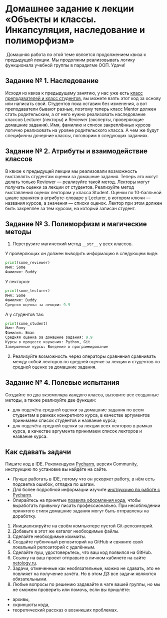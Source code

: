 # Домашнее задание к лекции «Объекты и классы. Инкапсуляция, наследование и полиморфизм»
​
Домашняя работа по этой теме является продолжением квиза к предыдущей лекции. Мы продолжим реализовывать логику функционала учебной группы в парадигме ООП.
Удачи!

## Задание № 1. Наследование
Исходя из квиза к предыдущему занятию, у нас уже есть [класс преподавателей и класс студентов](https://github.com/netology-code/py-homeworks-basic/blob/new_oop/6.classes/students_and_mentor.py), вы можете взять этот код за основу или написать свой. Студентов пока оставим без изменения, а вот преподаватели бывают разные, поэтому теперь класс Mentor должен стать родительским, а от него нужно реализовать наследование классов Lecturer (лекторы) и Reviewer (эксперты, проверяющие домашние задания). Имя, фамилию и список закреплённых курсов логично реализовать на уровне родительского класса. А чем же будут специфичны дочерние классы, поговорим в следующих заданиях.


## Задание № 2. Атрибуты и взаимодействие классов
В квизе к предыдущей лекции мы реализовали возможность выставлять студентам оценки за домашние задания. Теперь это могут делать только Reviewer — реализуйте такой метод. Лекторы могут получать оценки за лекции от студентов. Реализуйте метод выставления оценок лекторам у класса Student. Оценки по 10-балльной шкале хранятся в атрибуте-словаре у Lecturer, в котором ключи — названия курсов, а значения — списки оценок. Лектор при этом должен быть закреплён за тем курсом, на который записан студент. 


## Задание № 3. Полиморфизм и магические методы
1. Перегрузите магический метод ```__str__``` у всех классов. 

У проверяющих он должен выводить информацию в следующем виде:
```python
print(some_reviewer)
Имя: Some
Фамилия: Buddy
```

У лекторов:
```python
print(some_lecturer)
Имя: Some
Фамилия: Buddy
Средняя оценка за лекции: 9.9
```

А у студентов так:
```python
print(some_student)
Имя: Ruoy
Фамилия: Eman
Средняя оценка за домашние задания: 9.9
Курсы в процессе изучения: Python, Git
Завершенные курсы: Введение в программирование
```

2. Реализуйте возможность через операторы сравнения сравнивать между собой лекторов по средней оценке за лекции и студентов по средней оценке за домашние задания.

## Задание № 4. Полевые испытания
Создайте по два экземпляра каждого класса, вызовите все созданные методы, а также реализуйте две функции:
* для подсчёта средней оценки за домашние задания по всем студентам в рамках конкретного курса, в качестве аргументов принимаем список студентов и название курса;
* для подсчёта средней оценки за лекции всех лекторов в рамках курса, в качестве аргумента принимаем список лекторов и название курса.


## Как сдавать задачи
Пишите код в IDE. Рекомендуем [Pycharm](https://www.jetbrains.com/ru-ru/pycharm/download/#section=windows), версия Community, инструкцию по установке вы найдёте на сайте.  
- Лучше работать в IDE, потому что он ускоряет работу, в нём есть подсветка ошибок, отладка по шагам.  
- Для более подробной информации изучите [инструкцию по работе с Pycharm](https://github.com/netology-code/guides/blob/master/python/Pycharm.md).  
- Опирайтесь на принятые [правила оформления кода](https://github.com/netology-code/codestyle/tree/master/python), чтобы выработать привычку писать профессионально. При несоблюдении принятого стиля домашние задания могут быть отправлены на доработку. 

1. Инициализируйте на своём компьютере пустой Git-репозиторий.
2. Добавьте в этот же каталог необходимые файлы.
3. Сделайте необходимые коммиты.
4. Создайте публичный репозиторий на GitHub и свяжите свой локальный репозиторий с удалённым.
5. Сделайте пуш, удостоверьтесь, что ваш код появился на GitHub.
6. Ссылку на ваш проект отправьте в личном кабинете на сайте [netology.ru](http://netology.ru/).
7. Задачи, отмеченные как необязательные, можно не сдавать, это не повлияет на получение зачёта. Но в этом ДЗ все задачи являются обязательными.
8. Любые вопросы по решению задавайте в чате вашей группы, но мы не сможем проверить или помочь, если вы пришлёте:
* архивы,
* скриншоты кода,
* теоретический рассказ о возникших проблемах.
